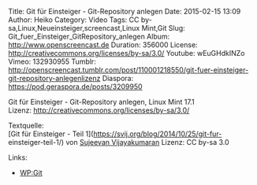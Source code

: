 Title: Git für Einsteiger - Git-Repository anlegen
Date: 2015-02-15 13:09
Author: Heiko
Category: Video
Tags: CC by-sa,Linux,Neueinsteiger,screencast,Linux Mint,Git
Slug: Git_fuer_Einsteiger_GitRepository_anlegen
Album: http://www.openscreencast.de
Duration: 356000
License: http://creativecommons.org/licenses/by-sa/3.0/
Youtube: wEuGHdkINZo
Vimeo: 132930955
Tumblr: http://openscreencast.tumblr.com/post/110001218550/git-fuer-einsteiger-git-repository-anlegenlizenz
Diaspora: https://pod.geraspora.de/posts/3209950

Git für Einsteiger - Git-Repository anlegen, Linux Mint 17.1  
Lizenz: <http://creativecommons.org/licenses/by-sa/3.0/>  
  
Textquelle:  
[Git für Einsteiger - Teil 1](https://svij.org/blog/2014/10/25/git-fur-
einsteiger-teil-1/) von [Sujeevan Vijayakumaran](http://svij.org/) Lizenz: CC
by-sa 3.0

Links:

  * [WP:Git](http://de.wikipedia.org/wiki/Git "Link zu wikipedia.org/" )

